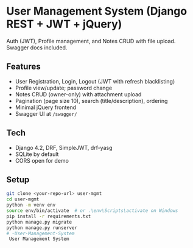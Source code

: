 # User Management System (Django REST + JWT + jQuery)

Auth (JWT), Profile management, and Notes CRUD with file upload. Swagger docs included.

## Features
- User Registration, Login, Logout (JWT with refresh blacklisting)
- Profile view/update; password change
- Notes CRUD (owner-only) with attachment upload
- Pagination (page size 10), search (title/description), ordering
- Minimal jQuery frontend
- Swagger UI at `/swagger/`

## Tech
- Django 4.2, DRF, SimpleJWT, drf-yasg
- SQLite by default
- CORS open for demo

## Setup

```bash
git clone <your-repo-url> user-mgmt
cd user-mgmt
python -m venv env
source env/bin/activate  # or .\env\Scripts\activate on Windows
pip install -r requirements.txt
python manage.py migrate
python manage.py runserver
# -User-Management-System
 User Management System
